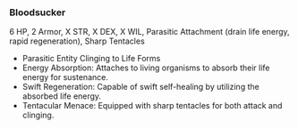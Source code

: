 ### Bloodsucker
6 HP, 2 Armor, X STR, X DEX, X WIL, Parasitic Attachment (drain life energy, rapid regeneration), Sharp Tentacles
- Parasitic Entity Clinging to Life Forms
- Energy Absorption: Attaches to living organisms to absorb their life energy for sustenance.
- Swift Regeneration: Capable of swift self-healing by utilizing the absorbed life energy.
- Tentacular Menace: Equipped with sharp tentacles for both attack and clinging.


